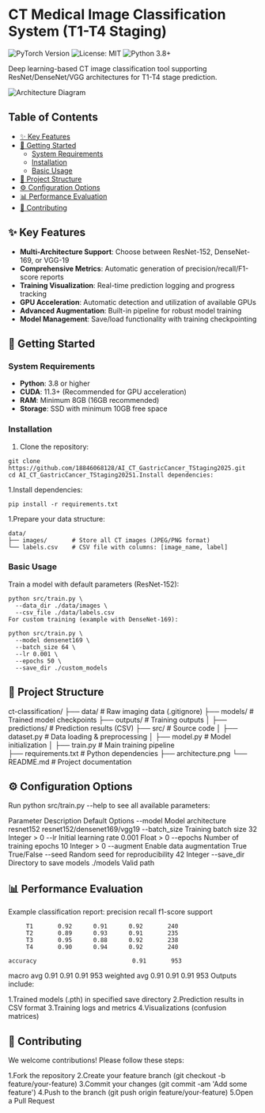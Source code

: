 # CT Medical Image Classification System (T1-T4 Staging)  

![PyTorch Version](https://img.shields.io/badge/PyTorch-2.0+-red.svg)
![License: MIT](https://img.shields.io/badge/License-MIT-yellow.svg)
![Python 3.8+](https://img.shields.io/badge/Python-3.8%2B-blue.svg)

Deep learning-based CT image classification tool supporting ResNet/DenseNet/VGG architectures for T1-T4 stage prediction.

![Architecture Diagram](architecture.png)

## Table of Contents
- [✨ Key Features](#-key-features)
- [🚀 Getting Started](#-getting-started)
  - [System Requirements](#system-requirements)
  - [Installation](#installation)
  - [Basic Usage](#basic-usage)
- [📁 Project Structure](#-project-structure)
- [⚙️ Configuration Options](#️-configuration-options)
- [📊 Performance Evaluation](#-performance-evaluation)
- [🤝 Contributing](#-contributing)

## ✨ Key Features
- **Multi-Architecture Support**: Choose between ResNet-152, DenseNet-169, or VGG-19
- **Comprehensive Metrics**: Automatic generation of precision/recall/F1-score reports
- **Training Visualization**: Real-time prediction logging and progress tracking
- **GPU Acceleration**: Automatic detection and utilization of available GPUs
- **Advanced Augmentation**: Built-in pipeline for robust model training
- **Model Management**: Save/load functionality with training checkpointing

## 🚀 Getting Started

### System Requirements
- **Python**: 3.8 or higher
- **CUDA**: 11.3+ (Recommended for GPU acceleration)
- **RAM**: Minimum 8GB (16GB recommended)
- **Storage**: SSD with minimum 10GB free space

### Installation
1. Clone the repository:

```
git clone https://github.com/18846068128/AI_CT_GastricCancer_TStaging2025.git
cd AI_CT_GastricCancer_TStaging20251.Install dependencies:
```

1.Install dependencies:

```
pip install -r requirements.txt
```

1.Prepare your data structure:

```
data/
├── images/       # Store all CT images (JPEG/PNG format)
└── labels.csv    # CSV file with columns: [image_name, label]
```

### Basic Usage
Train a model with default parameters (ResNet-152):

```
python src/train.py \
  --data_dir ./data/images \
  --csv_file ./data/labels.csv
For custom training (example with DenseNet-169):
```

```
python src/train.py \
  --model densenet169 \
  --batch_size 64 \
  --lr 0.001 \
  --epochs 50 \
  --save_dir ./custom_models
```

## 📁 Project Structure
ct-classification/
├── data/                # Raw imaging data (.gitignore)
├── models/              # Trained model checkpoints
├── outputs/             # Training outputs
│   ├── predictions/     # Prediction results (CSV)
├── src/                 # Source code
│   ├── dataset.py       # Data loading & preprocessing
│   ├── model.py         # Model initialization
│   ├── train.py         # Main training pipeline  
├── requirements.txt     # Python dependencies
├── architecture.png
└── README.md            # Project documentation
## ⚙️ Configuration Options
Run python src/train.py --help to see all available parameters:

Parameter	Description	Default	Options
--model	Model architecture	resnet152	resnet152/densenet169/vgg19
--batch_size	Training batch size	32	Integer > 0
--lr	Initial learning rate	0.001	Float > 0
--epochs	Number of training epochs	10	Integer > 0
--augment	Enable data augmentation	True	True/False
--seed	Random seed for reproducibility	42	Integer
--save_dir	Directory to save models	./models	Valid path
## 📊 Performance Evaluation
Example classification report:
              precision    recall  f1-score   support

         T1       0.92      0.91      0.92       240
         T2       0.89      0.93      0.91       235
         T3       0.95      0.88      0.92       238
         T4       0.90      0.94      0.92       240

    accuracy                           0.91       953
   macro avg       0.91      0.91      0.91       953
weighted avg       0.91      0.91      0.91       953
Outputs include:

1.Trained models (.pth) in specified save directory
2.Prediction results in CSV format
3.Training logs and metrics
4.Visualizations (confusion matrices)
## 🤝 Contributing
We welcome contributions! Please follow these steps:

1.Fork the repository
2.Create your feature branch (git checkout -b feature/your-feature)
3.Commit your changes (git commit -am 'Add some feature')
4.Push to the branch (git push origin feature/your-feature)
5.Open a Pull Request
